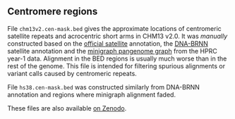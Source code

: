 ## Centromere regions

File `chm13v2.cen-mask.bed` gives the approximate locations of centromeric
satellite repeats and acrocentric short arms in CHM13 v2.0. It was *manually*
constructed based on the [official satellite][cen-sat] annotation, the
[DNA-BRNN][dna-brnn] satellite annotation and the [minigraph pangenome
graph][HPRC-mg] from the HPRC year-1 data. Alignment in the BED regions is
usually much worse than in the rest of the genome. This file is intended for
filtering spurious alignments or variant calls caused by centromeric repeats.

File `hs38.cen-mask.bed` was constructed similarly from DNA-BRNN annotation and
regions where minigraph alignment faded.

These files are also available [on Zenodo][zenodo].

[cen-sat]: https://s3-us-west-2.amazonaws.com/human-pangenomics/T2T/CHM13/assemblies/annotation/chm13v2.0_censat_v2.0.bed
[dna-brnn]: https://github.com/lh3/dna-brnn
[HPRC-mg]: https://zenodo.org/records/10693675
[zenodo]: https://zenodo.org/records/10963019
